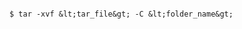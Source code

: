 <!-- layout:code post: database-backup_restore-backup -->

```

$ tar -xvf &lt;tar_file&gt; -C &lt;folder_name&gt;

```
